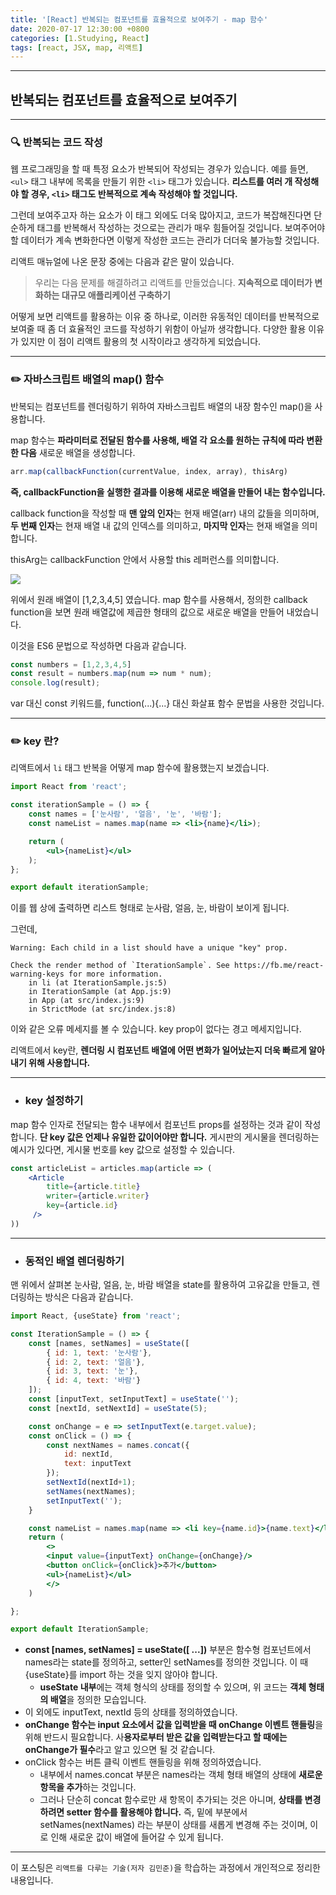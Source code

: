 ```yaml
---
title: '[React] 반복되는 컴포넌트를 효율적으로 보여주기 - map 함수'
date: 2020-07-17 12:30:00 +0800
categories: [1.Studying, React]
tags: [react, JSX, map, 리액트]
---
```


------



##  **반복되는 컴포넌트를 효율적으로 보여주기**

------

### **🔍 반복되는 코드 작성**

웹 프로그래밍을 할 때 특정 요소가 반복되어 작성되는 경우가 있습니다. 예를 들면, `<ul>` 태그 내부에 목록을 만들기 위한 `<li>` 태그가 있습니다. **리스트를 여러 개 작성해야 할 경우, `<li>` 태그도 반복적으로 계속 작성해야 할 것입니다.** 

그런데 보여주고자 하는 요소가 이 태그 외에도 더욱 많아지고, 코드가 복잡해진다면 단순하게 태그를 반복해서 작성하는 것으로는 관리가 매우 힘들어질 것입니다. 보여주어야 할 데이터가 계속 변화한다면 이렇게 작성한 코드는 관리가 더더욱 불가능할 것입니다.

리액트 매뉴얼에 나온 문장 중에는 다음과 같은 말이 있습니다.

> 우리는 다음 문제를 해결하려고 리액트를 만들었습니다. **지속적으로 데이터가 변화하는 대규모 애플리케이션 구축하기**

어떻게 보면 리액트를 활용하는 이유 중 하나로, 이러한 유동적인 데이터를 반복적으로 보여줄 때 좀 더 효율적인 코드를 작성하기 위함이 아닐까 생각합니다. 다양한 활용 이유가 있지만 이 점이 리액트 활용의 첫 시작이라고 생각하게 되었습니다.

------

### ✏️ **자바스크립트 배열의 map() 함수**

반복되는 컴포넌트를 렌더링하기 위하여 자바스크립트 배열의 내장 함수인 map()을 사용합니다.

map 함수는 **파라미터로 전달된 함수를 사용해, 배열 각 요소를 원하는 규칙에 따라 변환한 다음** 새로운 배열을 생성합니다.

```jsx
arr.map(callbackFunction(currentValue, index, array), thisArg)
```

**즉, callbackFunction을 실행한 결과를 이용해 새로운 배열을 만들어 내는 함수입니다.**

callback function을 작성할 때 **맨 앞의 인자**는 현재 배열(arr) 내의 값들을 의미하며, **두 번째 인자**는 현재 배열 내 값의 인덱스를 의미하고, **마지막 인자**는 현재 배열을 의미합니다.

thisArg는 callbackFunction 안에서 사용할 this 레퍼런스를 의미합니다.

![](https://i.imgur.com/UQQj0NL.png)

위에서 원래 배열이 [1,2,3,4,5] 였습니다. map 함수를 사용해서, 정의한 callback function을 보면 원래 배열값에 제곱한 형태의 값으로 새로운 배열을 만들어 내었습니다.

이것을 ES6 문법으로 작성하면 다음과 같습니다.

```jsx
const numbers = [1,2,3,4,5]
const result = numbers.map(num => num * num);
console.log(result);
```

var 대신 const 키워드를, function(...){...} 대신 화살표 함수 문법을 사용한 것입니다.

------

### ✏️ **key 란?**

리액트에서 `li` 태그 반복을 어떻게 map 함수에 활용했는지 보겠습니다.

```jsx
import React from 'react';

const iterationSample = () => {
    const names = ['눈사람', '얼음', '눈', '바람'];
    const nameList = names.map(name => <li>{name}</li>);

    return (
        <ul>{nameList}</ul>
    );
};

export default iterationSample;
```

이를 웹 상에 출력하면 리스트 형태로 눈사람, 얼음, 눈, 바람이 보이게 됩니다.

그런데, 

```
Warning: Each child in a list should have a unique "key" prop.

Check the render method of `IterationSample`. See https://fb.me/react-warning-keys for more information.
    in li (at IterationSample.js:5)
    in IterationSample (at App.js:9)
    in App (at src/index.js:9)
    in StrictMode (at src/index.js:8)
```

이와 같은 오류 메세지를 볼 수 있습니다. key prop이 없다는 경고 메세지입니다. 

리액트에서 key란, **렌더링 시 컴포넌트 배열에 어떤 변화가 일어났는지 더욱 빠르게 알아내기 위해 사용합니다.**

------

* ### **key 설정하기**

map 함수 인자로 전달되는 함수 내부에서 컴포넌트 props를 설정하는 것과 같이 작성합니다. **단 key 값은 언제나 유일한 값이어야만 합니다.** 게시판의 게시물을 렌더링하는 예시가 있다면, 게시물 번호를 key 값으로 설정할 수 있습니다.

```jsx
const articleList = articles.map(article => (
	<Article
        title={article.title}
        writer={article.writer}
        key={article.id}
     />
))
```

------

* ### **동적인 배열 렌더링하기**

맨 위에서 살펴본 눈사람, 얼음, 눈, 바람 배열을 state를 활용하여 고유값을 만들고, 렌더링하는 방식은 다음과 같습니다.

```jsx
import React, {useState} from 'react';

const IterationSample = () => {
    const [names, setNames] = useState([
        { id: 1, text: '눈사람'},
        { id: 2, text: '얼음'},
        { id: 3, text: '눈'},
        { id: 4, text: '바람'}
    ]);
    const [inputText, setInputText] = useState('');
    const [nextId, setNextId] = useState(5);

    const onChange = e => setInputText(e.target.value);
    const onClick = () => {
        const nextNames = names.concat({
            id: nextId,
            text: inputText
        });
        setNextId(nextId+1);
        setNames(nextNames);
        setInputText('');
    }

    const nameList = names.map(name => <li key={name.id}>{name.text}</li>)
    return (
        <>
        <input value={inputText} onChange={onChange}/>
        <button onClick={onClick}>추가</button>
        <ul>{nameList}</ul>
        </>
    )

};

export default IterationSample;
```

- **const [names, setNames] = useState([ ...])** 부분은 함수형 컴포넌트에서 names라는 state를 정의하고, setter인 setNames를 정의한 것입니다. 이 때 {useState}를 import 하는 것을 잊지 않아야 합니다.
  - **useState 내부**에는 객체 형식의 상태를 정의할 수 있으며, 위 코드는 **객체 형태의 배열**을 정의한 모습입니다.
- 이 외에도 inputText, nextId 등의 상태를 정의하였습니다.
- **onChange 함수는 input 요소에서 값을 입력받을 때 onChange 이벤트 핸들링**을 위해 반드시 필요합니다. 사**용자로부터 받은 값을 입력받는다고 할 때에는 onChange가 필수**라고 알고 있으면 될 것 같습니다.
- onClick 함수는 버튼 클릭 이벤트 핸들링을 위해 정의하였습니다.
  - 내부에서 names.concat 부분은 names라는 객체 형태 배열의 상태에 **새로운 항목을 추가**하는 것입니다.
  - 그러나 단순히 concat 함수로만 새 항목이 추가되는 것은 아니며, **상태를 변경하려면 setter 함수를 활용해야 합니다.** 즉, 밑에 부분에서 setNames(nextNames) 라는 부분이 상태를 새롭게 변경해 주는 것이며, 이로 인해 새로운 값이 배열에 들어갈 수 있게 됩니다.

------

이 포스팅은 `리액트를 다루는 기술(저자 김민준)`을 학습하는 과정에서 개인적으로 정리한 내용입니다.